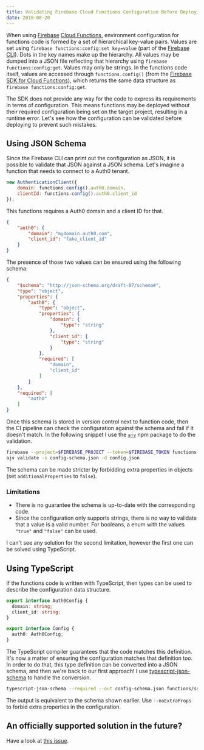 ```yaml
---
title: Validating Firebase Cloud Functions Configuration Before Deploying
date: 2018-08-20
---
```


When using [Firebase](https://firebase.google.com/) [Cloud Functions](https://firebase.google.com/docs/functions/), environment configuration for functions code is formed by a set of hierarchical key-value pairs. Values are set using `firebase functions:config:set key=value` (part of the [Firebase CLI](https://www.npmjs.com/package/firebase-tools)). Dots in the key names make up the hierarchy. All values may be dumped into a JSON file reflecting that hierarchy using `firebase functions:config:get`. Values may only be strings. In the functions code itself, values are accessed through `functions.config()` (from the [Firebase SDK for Cloud Functions](https://www.npmjs.com/package/firebase-functions)), which returns the same data structure as `firebase functions:config:get`.

The SDK does not provide any way for the code to express its requirements in terms of configuration. This means functions may be deployed without their required configuration being set on the target project, resulting in a runtime error. Let's see how the configuration can be validated before deploying to prevent such mistakes.

## Using JSON Schema

Since the Firebase CLI can print out the configuration as JSON, it is possible to validate that JSON against a JSON schema. Let's imagine a function that needs to connect to a Auth0 tenant. 

```js
new AuthenticationClient({
    domain: functions.config().auth0.domain,
    clientId: functions.config().auth0.client_id
});
```

This functions requires a Auth0 domain and a client ID for that.

```json
{
    "auth0": {
        "domain": "mydomain.auth0.com",
        "client_id": "fake_client_id"
    }
}
```

The presence of those two values can be ensured using the following schema:

```json
{
    "$schema": "http://json-schema.org/draft-07/schema#",
    "type": "object",
    "properties": {
        "auth0": {
            "type": "object",
            "properties": {
                "domain": {
                    "type": "string"
                },
                "client_id": {
                    "type": "string"
                }
            },
            "required": [
                "domain",
                "client_id"
            ]
        }
    },
    "required": [
        "auth0"
    ]
}
```

Once this schema is stored in version control next to function code, then the CI pipeline can check the configuration against the schema and fail if it doesn't match. In the following snippet I use the [`ajv`](https://www.npmjs.com/package/ajv) npm package to do the validation.

```sh
firebase --project=$FIREBASE_PROJECT --token=$FIREBASE_TOKEN functions:config:get > config.json
ajv validate -s config-schema.json -d config.json
```

The schema can be made stricter by forbidding extra properties in objects (set `additionalProperties` to `false`).

### Limitations

- There is no guarantee the schema is up-to-date with the corresponding code.
- Since the configuration only supports strings, there is no way to validate that a value is a valid number. For booleans, a enum with the values `"true"` and `"false"` can be used.

I can't see any solution for the second limitation, however the first one can be solved using TypeScript.

## Using TypeScript

If the functions code is written with TypeScript, then types can be used to describe the configuration data structure.

```typescript
export interface Auth0Config {
  domain: string;
  client_id: string;
}

export interface Config {
  auth0: Auth0Config;
}
```

The TypeScript compiler guarantees that the code matches this definition. It's now a matter of ensuring the configuration matches that definition too. In order to do that, this type definition can be converted into a JSON schema, and then we're back to our first approach! I use [typescript-json-schema](https://www.npmjs.com/package/typescript-json-schema) to handle the conversion.

```sh
typescript-json-schema --required --out config-schema.json functions/src/config.ts Config
```

The output is equivalent to the schema shown earlier. Use `--noExtraProps` to forbid extra properties in the configuration.

## An officially supported solution in the future?

Have a look at [this issue](https://github.com/firebase/firebase-tools/issues/406).
